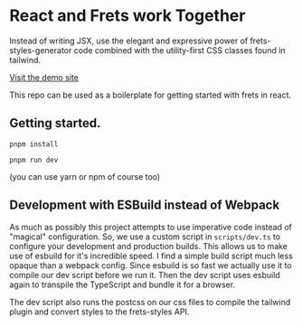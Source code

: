 # React and Frets work Together

Instead of writing JSX, use the elegant and expressive power of frets-styles-generator code combined with the utility-first CSS classes found in tailwind.

[Visit the demo site](https://react-frets.netlify.app/)

This repo can be used as a boilerplate for getting started with frets in react.

## Getting started.

`pnpm install`

`pnpm run dev`

(you can use yarn or npm of course too)

## Development with ESBuild instead of Webpack

As much as possibly this project attempts to use imperative code instead of "magical" configuration.
So, we use a custom script in `scripts/dev.ts` to configure your development and production builds. This allows us to make use of esbuild for it's incredible speed. I find a simple build script much less opaque than a webpack config. Since esbuild is so fast we actually use it to compile our dev script before we run it. Then the dev script uses esbuild again to transpile the TypeScript and bundle it for a browser.

The dev script also runs the postcss on our css files to compile the tailwind plugin and convert styles to the frets-styles API.
